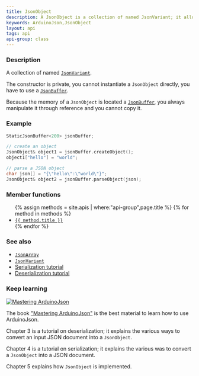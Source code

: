 ```yaml
---
title: JsonObject
description: A JsonObject is a collection of named JsonVariant; it allows getting and setting a value by its name.
keywords: ArduinoJson,JsonObject
layout: api
tags: api
api-group: class
---
```


### Description

A collection of named [`JsonVariant`]({{site.baseurl}}/api/jsonvariant/).

The constructor is private, you cannot instantiate a `JsonObject` directly, you have to use a [`JsonBuffer`]({{site.baseurl}}/api/jsonbuffer).

Because the memory of a `JsonObject` is located a [`JsonBuffer`]({{site.baseurl}}/api/jsonbuffer/), you always manipulate it through reference and you cannot copy it.

### Example

```c++
StaticJsonBuffer<200> jsonBuffer;

// create an object
JsonObject& object1 = jsonBuffer.createObject();
object1["hello"] = "world";

// parse a JSON object
char json[] = "{\"hello\":\"world\"}";
JsonObject& object2 = jsonBuffer.parseObject(json);
```

### Member functions

<ul>
{% assign methods = site.apis | where:"api-group",page.title %}
{% for method in methods %}
  <li><a href="{{ site.baseurl }}{{ method.url }}"><code>{{ method.title }}</code></a></li>
{% endfor %}
</ul>

### See also

* [`JsonArray`]({{site.baseurl}}/api/jsonarray/)
* [`JsonVariant`]({{site.baseurl}}/api/jsonvariant/)
* [Serialization tutorial]({{site.baseurl}}/doc/encoding/)
* [Deserialization tutorial]({{site.baseurl}}/doc/decoding/)

### Keep learning

<a href="https://leanpub.com/arduinojson/"><img src="{{site.baseurl}}/images/cover200.png" class="float-right" alt="Mastering ArduinoJson"></a>

The book ["Mastering ArduinoJson"](https://leanpub.com/arduinojson/) is the best material to learn how to use ArduinoJson.

Chapter 3 is a tutorial on deserialization; it explains the various ways to convert an input JSON document into a `JsonObject`.

Chapter 4 is a tutorial on serialization; it explains the various was to convert a `JsonObject` into a JSON document.

Chapter 5 explains how `JsonObject` is implemented.
